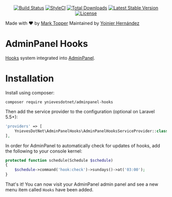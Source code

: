 <p align="center">
<a href="https://travis-ci.org/ynievesdotnet/adminpanel-hooks"><img src="https://travis-ci.org/ynievesdotnet/adminpanel-hooks.svg?branch=master" alt="Build Status"></a>
<a href="https://github.styleci.io/repos/257430580"><img src="https://github.styleci.io/repos/257430580/shield?branch=master" alt="StyleCI"></a>
<a href="https://packagist.org/packages/ynievesdotnet/adminpanel-hooks"><img src="https://poser.pugx.org/ynievesdotnet/adminpanel-hooks/downloads.svg?format=flat" alt="Total Downloads"></a>
<a href="https://packagist.org/packages/ynievesdotnet/adminpanel-hooks"><img src="https://poser.pugx.org/ynievesdotnet/adminpanel-hooks/v/stable.svg?format=flat" alt="Latest Stable Version"></a>
<a href="https://packagist.org/packages/ynievesdotnet/adminpanel-hooks"><img src="https://poser.pugx.org/ynievesdotnet/adminpanel-hooks/license.svg?format=flat" alt="License"></a>
</p>

Made with ❤️ by [Mark Topper](https://marktopper.com)
Maintained by [Yoinier Hernández](http://www.ynieves.net)

# AdminPanel Hooks

[Hooks](https://github.com/larapack/hooks) system integrated into [AdminPanel](https://github.com/ynievesdotnet/adminpanel).

# Installation

Install using composer:

```
composer require ynievesdotnet/adminpanel-hooks
```

Then add the service provider to the configuration (optional on Laravel 5.5+):

```php
'providers' => [
    YnievesDotNet\AdminPanelHooks\AdminPanelHooksServiceProvider::class,
],
```

In order for AdminPanel to automatically check for updates of hooks, add the following to your console kernel:

```php
protected function schedule(Schedule $schedule)
{
    $schedule->command('hook:check')->sundays()->at('03:00');
}
```

That's it! You can now visit your AdminPanel admin panel and see a new menu item called `Hooks` have been added.
